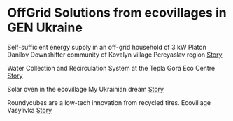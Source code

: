 # OffGrid Solutions from ecovillages in GEN Ukraine

Self-sufficient energy supply in an off-grid household of 3 kW Platon Danilov Downshifter community of Kovalyn village Pereyaslav region
[Story](https://github.com/maxzalevski/offgrid/issues/1)

Water Collection and Recirculation System at the Tepla Gora Eco Centre
[Story](https://github.com/maxzalevski/offgrid/issues/2)

Solar oven in the ecovillage My Ukrainian dream
[Story](https://github.com/maxzalevski/offgrid/issues/6)

Roundycubes are a low-tech innovation from recycled tires. Ecovillage Vasylivka
[Story]()
